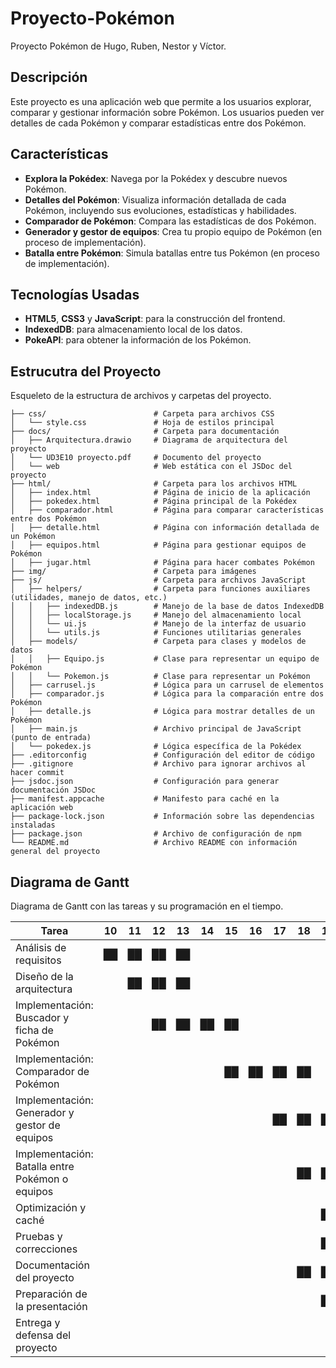 # Proyecto-Pokémon

Proyecto Pokémon de Hugo, Ruben, Nestor y Víctor.

## Descripción

Este proyecto es una aplicación web que permite a los usuarios explorar, comparar y gestionar información sobre Pokémon. Los usuarios pueden ver detalles de cada Pokémon y comparar estadísticas entre dos Pokémon.

## Características

- **Explora la Pokédex**: Navega por la Pokédex y descubre nuevos Pokémon.
- **Detalles del Pokémon**: Visualiza información detallada de cada Pokémon, incluyendo sus evoluciones, estadísticas y habilidades.
- **Comparador de Pokémon**: Compara las estadísticas de dos Pokémon.
- **Generador y gestor de equipos**: Crea tu propio equipo de Pokémon (en proceso de implementación).
- **Batalla entre Pokémon**: Simula batallas entre tus Pokémon (en proceso de implementación).

## Tecnologías Usadas

- **HTML5**, **CSS3** y **JavaScript**: para la construcción del frontend.
- **IndexedDB**: para almacenamiento local de los datos.
- **PokeAPI**: para obtener la información de los Pokémon.

## Estrucutra del Proyecto

Esqueleto de la estructura de archivos y carpetas del proyecto.

```
├── css/                        # Carpeta para archivos CSS
│   └── style.css               # Hoja de estilos principal
├── docs/                       # Carpeta para documentación
│   ├── Arquitectura.drawio     # Diagrama de arquitectura del proyecto
│   └── UD3E10 proyecto.pdf     # Documento del proyecto
│   └── web                     # Web estática con el JSDoc del proyecto
├── html/                       # Carpeta para los archivos HTML
│   ├── index.html              # Página de inicio de la aplicación
│   ├── pokedex.html            # Página principal de la Pokédex
│   ├── comparador.html         # Página para comparar características entre dos Pokémon
│   ├── detalle.html            # Página con información detallada de un Pokémon
│   ├── equipos.html            # Página para gestionar equipos de Pokémon
│   ├── jugar.html              # Página para hacer combates Pokémon
├── img/                        # Carpeta para imágenes
├── js/                         # Carpeta para archivos JavaScript
│   ├── helpers/                # Carpeta para funciones auxiliares (utilidades, manejo de datos, etc.)
│   │   ├── indexedDB.js        # Manejo de la base de datos IndexedDB
│   │   ├── localStorage.js     # Manejo del almacenamiento local
│   │   └── ui.js               # Manejo de la interfaz de usuario
│   │   └── utils.js            # Funciones utilitarias generales
│   ├── models/                 # Carpeta para clases y modelos de datos
│   │   ├── Equipo.js           # Clase para representar un equipo de Pokémon
│   │   └── Pokemon.js          # Clase para representar un Pokémon
│   ├── carrusel.js             # Lógica para un carrusel de elementos
│   ├── comparador.js           # Lógica para la comparación entre dos Pokémon
│   ├── detalle.js              # Lógica para mostrar detalles de un Pokémon
│   ├── main.js                 # Archivo principal de JavaScript (punto de entrada)
│   └── pokedex.js              # Lógica específica de la Pokédex
├── .editorconfig               # Configuración del editor de código
├── .gitignore                  # Archivo para ignorar archivos al hacer commit
├── jsdoc.json                  # Configuración para generar documentación JSDoc
├── manifest.appcache           # Manifesto para caché en la aplicación web
├── package-lock.json           # Información sobre las dependencias instaladas
├── package.json                # Archivo de configuración de npm
└── README.md                   # Archivo README con información general del proyecto
```

## Diagrama de Gantt

Diagrama de Gantt con las tareas y su programación en el tiempo.

| Tarea                                          | 10 | 11 | 12 | 13 | 14 | 15 | 16 | 17 | 18 | 19 | 20 |
|------------------------------------------------|----|----|----|----|----|----|----|----|----|----|----|
| Análisis de requisitos                         | ██ | ██ | ██ | ██ |    |    |    |    |    |    |    |
| Diseño de la arquitectura                      |    | ██ | ██ | ██ |    |    |    |    |    |    |    |
| Implementación: Buscador y ficha de Pokémon    |    |    | ██ | ██ | ██ | ██ |   |    |    |    |    |
| Implementación: Comparador de Pokémon          |    |    |    |    |    | ██ | ██ | ██ | ██ |    |    |
| Implementación: Generador y gestor de equipos  |    |    |    |    |    |    |    | ██ | ██ | ██ |    |
| Implementación: Batalla entre Pokémon o equipos|    |    |    |    |    |    |    |    | ██ | ██ | ██ |
| Optimización y caché                           |    |    |    |    |    |    |    |    |    | ██ | ██ |
| Pruebas y correcciones                         |    |    |    |    |    |    |    |    |    | ██ | ██ |
| Documentación del proyecto                     |    |    |    |    |    |    |    |    | ██ | ██ | ██ |
| Preparación de la presentación                 |    |    |    |    |    |    |    |    |    | ██ | ██ |
| Entrega y defensa del proyecto                 |    |    |    |    |    |    |    |    |    |    | ██ |
